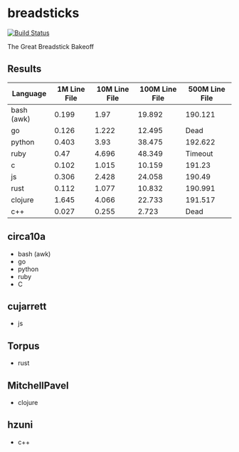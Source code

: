 # breadsticks

[![Build Status](https://travis-ci.com/Torpus/breadsticks.svg?branch=master)](https://travis-ci.com/Torpus/breadsticks)

The Great Breadstick Bakeoff

## Results
| Language   | 1M Line File | 10M Line File | 100M Line File | 500M Line File |
|------------|--------------|---------------|----------------|----------------|
| bash (awk) | 0.199        | 1.97          | 19.892         | 190.121        |
| go         | 0.126        | 1.222         | 12.495         | Dead           |
| python     | 0.403        | 3.93          | 38.475         | 192.622        |
| ruby       | 0.47         | 4.696         | 48.349         | Timeout        |
| c          | 0.102        | 1.015         | 10.159         | 191.23         |
| js         | 0.306        | 2.428         | 24.058         | 190.49         |
| rust       | 0.112        | 1.077         | 10.832         | 190.991        |
| clojure    | 1.645        | 4.066         | 22.733         | 191.517        |
| c++        | 0.027        | 0.255         | 2.723          | Dead           |

## circa10a

* bash (awk)
* go
* python
* ruby
* C

## cujarrett

* js

## Torpus

* rust

## MitchellPavel

* clojure

## hzuni

* c++
